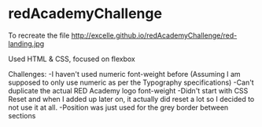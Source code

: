 # redAcademyChallenge

To recreate the file http://excelle.github.io/redAcademyChallenge/red-landing.jpg

Used HTML & CSS, focused on flexbox

Challenges:
-I haven't used numeric font-weight before (Assuming I am supposed to only use numeric as per the Typography specifications)
-Can't duplicate the actual RED Academy logo font-weight
-Didn't start with CSS Reset and when I added up later on, it actually did reset a lot so I decided to not use it at all.
-Position was just used for the grey border between sections